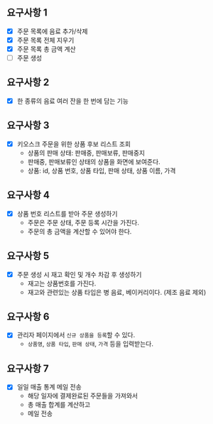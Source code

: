 ## 요구사항 1
- [x] 주문 목록에 음료 추가/삭제
- [x] 주문 목록 전체 지우기
- [x] 주문 목록 총 금액 계산
- [ ] 주문 생성

## 요구사항 2
- [x] 한 종류의 음료 여러 잔을 한 번에 담는 기능

## 요구사항 3
- [x] 키오스크 주문을 위한 상품 후보 리스트 조회
    - 상품의 판매 상태: 판매중, 판매보류, 판매중지
    - 판매중, 판매보류인 상태의 상품을 화면에 보여준다.
    - 상품: id, 상품 번호, 상품 타입, 판매 상태, 상품 이름, 가격

## 요구사항 4
- [x] 상품 번호 리스트를 받아 주문 생성하기
  - 주문은 주문 상태, 주문 등록 시간을 가진다.
  - 주문의 총 금액을 계산할 수 있어야 한다.

## 요구사항 5
- [x] 주문 생성 시 재고 확인 및 개수 차감 후 생성하기
  - 재고는 상품번호를 가진다.
  - 재고와 관련있는 상품 타입은 병 음료, 베이커리이다. (제조 음료 제외)

## 요구사항 6
- [x] 관리자 페이지에서 `신규 상품을 등록`할 수 있다.
  - `상품명`, `상품 타입`, `판매 상태`, `가격` 등을 입력받는다.

## 요구사항 7
- [x] 일일 매출 통계 메일 전송
  - 해당 일자에 결제완료된 주문들을 가져와서
  - 총 매출 합계를 계산하고
  - 메일 전송